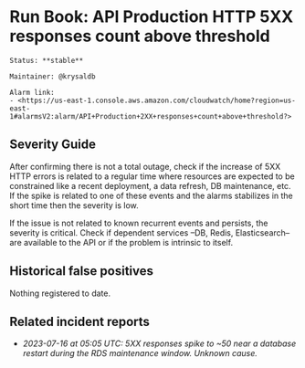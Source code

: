 # Run Book: API Production HTTP 5XX responses count above threshold

```{admonition} Metadata
Status: **stable**

Maintainer: @krysaldb

Alarm link:
- <https://us-east-1.console.aws.amazon.com/cloudwatch/home?region=us-east-1#alarmsV2:alarm/API+Production+2XX+responses+count+above+threshold?>
```

## Severity Guide

After confirming there is not a total outage, check if the increase of 5XX HTTP
errors is related to a regular time where resources are expected to be
constrained like a recent deployment, a data refresh, DB maintenance, etc. If
the spike is related to one of these events and the alarms stabilizes in the
short time then the severity is low.

If the issue is not related to known recurrent events and persists, the severity
is critical. Check if dependent services –DB, Redis, Elasticsearch– are
available to the API or if the problem is intrinsic to itself.

## Historical false positives

Nothing registered to date.

## Related incident reports

- _2023-07-16 at 05:05 UTC: 5XX responses spike to ~50 near a database restart
  during the RDS maintenance window. Unknown cause._
